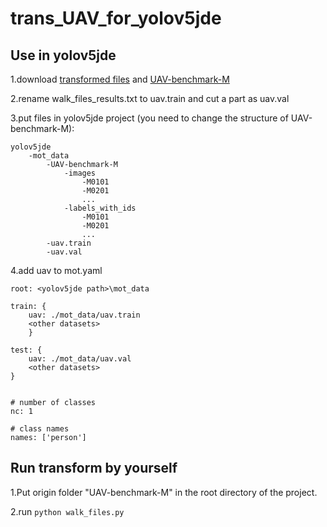 # trans_UAV_for_yolov5jde
## Use in yolov5jde

1.download [transformed files](https://pan.baidu.com/s/1g5JLC1OOLLsIsNmRVx43Bg?pwd=s76V) and [UAV-benchmark-M](https://drive.google.com/file/d/1m8KA6oPIRK_Iwt9TYFquC87vBc_8wRVc/view?usp=sharing)

2.rename walk_files_results.txt to uav.train and cut a part as uav.val 

3.put files in yolov5jde project (you need to change the structure of UAV-benchmark-M):

    yolov5jde
        -mot_data
            -UAV-benchmark-M
                -images
                    -M0101
                    -M0201
                    ...
                -labels_with_ids
                    -M0101
                    -M0201
                    ...
            -uav.train
            -uav.val


4.add uav to mot.yaml

    root: <yolov5jde path>\mot_data

    train: {
        uav: ./mot_data/uav.train
        <other datasets>
        }

    test: {
        uav: ./mot_data/uav.val
        <other datasets>
    }


    # number of classes
    nc: 1

    # class names
    names: ['person']


## Run transform by yourself

1.Put origin folder "UAV-benchmark-M" in the root directory of the project. 

2.run ```python walk_files.py```